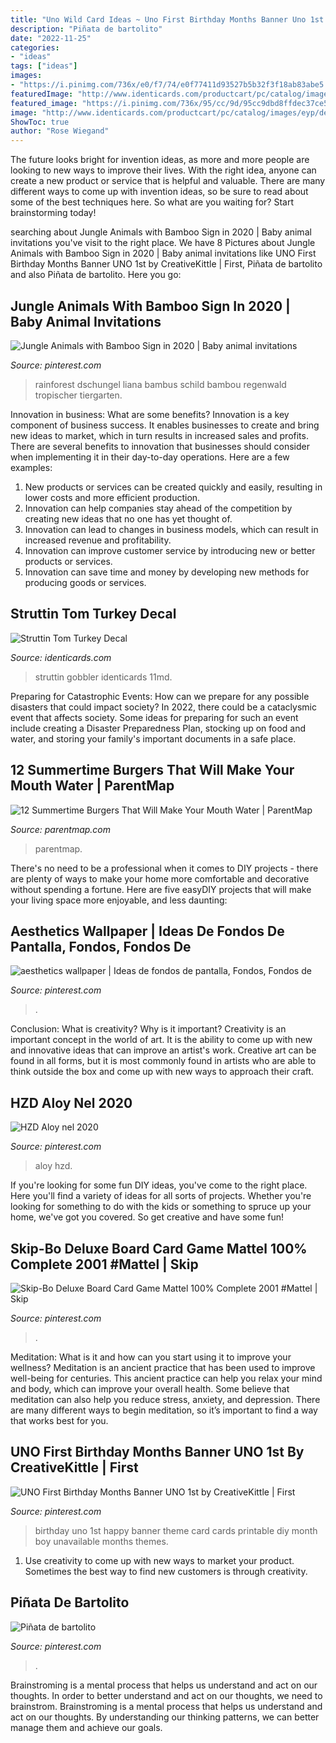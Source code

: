 ```yaml
---
title: "Uno Wild Card Ideas ~ Uno First Birthday Months Banner Uno 1st By Creativekittle"
description: "Piñata de bartolito"
date: "2022-11-25"
categories:
- "ideas"
tags: ["ideas"]
images:
- "https://i.pinimg.com/736x/e0/f7/74/e0f77411d93527b5b32f3f18ab83abe5.jpg"
featuredImage: "http://www.identicards.com/productcart/pc/catalog/images/eyp/decals/501-4002b-250.jpg"
featured_image: "https://i.pinimg.com/736x/95/cc/9d/95cc9dbd8ffdec37ce53914c5069946a.jpg"
image: "http://www.identicards.com/productcart/pc/catalog/images/eyp/decals/501-4002b-250.jpg"
ShowToc: true
author: "Rose Wiegand"
---
```



The future looks bright for invention ideas, as more and more people are looking to new ways to improve their lives. With the right idea, anyone can create a new product or service that is helpful and valuable. There are many different ways to come up with invention ideas, so be sure to read about some of the best techniques here. So what are you waiting for? Start brainstorming today!

	

		
searching about Jungle Animals with Bamboo Sign in 2020 | Baby animal invitations you've visit to the right place. We have 8 Pictures about Jungle Animals with Bamboo Sign in 2020 | Baby animal invitations like UNO First Birthday Months Banner UNO 1st by CreativeKittle | First, Piñata de bartolito and also Piñata de bartolito. Here you go:
		
    
## Jungle Animals With Bamboo Sign In 2020 | Baby Animal Invitations

<img loading=lazy src="https://i.pinimg.com/736x/e0/f7/74/e0f77411d93527b5b32f3f18ab83abe5.jpg" onerror="this.onerror=null;this.src='https://tse3.mm.bing.net/th?id=OIP.5dlT5ZqD3pec69dcZla-yQHaHa&amp;pid=15.1';" alt="Jungle Animals with Bamboo Sign in 2020 | Baby animal invitations">

_Source: pinterest.com_

>rainforest dschungel liana bambus schild bambou regenwald tropischer tiergarten. 

	

Innovation in business: What are some benefits?
Innovation is a key component of business success. It enables businesses to create and bring new ideas to market, which in turn results in increased sales and profits. There are several benefits to innovation that businesses should consider when implementing it in their day-to-day operations. Here are a few examples: 
1) New products or services can be created quickly and easily, resulting in lower costs and more efficient production. 
2) Innovation can help companies stay ahead of the competition by creating new ideas that no one has yet thought of. 
3) Innovation can lead to changes in business models, which can result in increased revenue and profitability. 
4) Innovation can improve customer service by introducing new or better products or services. 
5) Innovation can save time and money by developing new methods for producing goods or services.

    
## Struttin Tom Turkey Decal

<img loading=lazy src="http://www.identicards.com/productcart/pc/catalog/images/eyp/decals/501-4002b-250.jpg" onerror="this.onerror=null;this.src='https://tse3.mm.bing.net/th?id=OIP.PnmG71kld8Vl_mmOe5g84gAAAA&amp;pid=15.1';" alt="Struttin Tom Turkey Decal">

_Source: identicards.com_

>struttin gobbler identicards 11md. 

	

Preparing for Catastrophic Events: How can we prepare for any possible disasters that could impact society?
In 2022, there could be a cataclysmic event that affects society. Some ideas for preparing for such an event include creating a Disaster Preparedness Plan, stocking up on food and water, and storing your family's important documents in a safe place.

    
## 12 Summertime Burgers That Will Make Your Mouth Water | ParentMap

<img loading=lazy src="http://www.parentmap.com/sites/default/files/styles/1180x660_scaled_cropped/public/2017-08/5-burger_whiskey.jpg?itok=GQ1EC2jq" onerror="this.onerror=null;this.src='https://tse3.mm.bing.net/th?id=OIP.enaMbLLJMI-t2vDc-THxSAHaEJ&amp;pid=15.1';" alt="12 Summertime Burgers That Will Make Your Mouth Water | ParentMap">

_Source: parentmap.com_

>parentmap. 

	

There's no need to be a professional when it comes to DIY projects - there are plenty of ways to make your home more comfortable and decorative without spending a fortune. Here are five easyDIY projects that will make your living space more enjoyable, and less daunting: 

    
## Aesthetics Wallpaper | Ideas De Fondos De Pantalla, Fondos, Fondos De

<img loading=lazy src="https://i.pinimg.com/736x/95/cc/9d/95cc9dbd8ffdec37ce53914c5069946a.jpg" onerror="this.onerror=null;this.src='https://tse1.mm.bing.net/th?id=OIP.UY9C7FYaWM5weahjhWhBbgHaMj&amp;pid=15.1';" alt="aesthetics wallpaper | Ideas de fondos de pantalla, Fondos, Fondos de">

_Source: pinterest.com_

>. 

	

Conclusion: What is creativity? Why is it important?
Creativity is an important concept in the world of art. It is the ability to come up with new and innovative ideas that can improve an artist's work. Creative art can be found in all forms, but it is most commonly found in artists who are able to think outside the box and come up with new ways to approach their craft.

    
## HZD Aloy Nel 2020

<img loading=lazy src="https://i.pinimg.com/736x/45/0c/88/450c88280d2be3dc0aa7f4ade5aec368.jpg" onerror="this.onerror=null;this.src='https://tse4.mm.bing.net/th?id=OIP.D4Z0zfVLUDNKWFtU12eiwAHaNK&amp;pid=15.1';" alt="HZD Aloy nel 2020">

_Source: pinterest.com_

>aloy hzd. 

	

If you're looking for some fun DIY ideas, you've come to the right place. Here you'll find a variety of ideas for all sorts of projects. Whether you're looking for something to do with the kids or something to spruce up your home, we've got you covered. So get creative and have some fun!

    
## Skip-Bo Deluxe Board Card Game Mattel 100% Complete 2001 #Mattel | Skip

<img loading=lazy src="https://i.pinimg.com/736x/99/e0/d6/99e0d63de8f8cfb3fabe3638f93bc839.jpg" onerror="this.onerror=null;this.src='https://tse3.mm.bing.net/th?id=OIP.oRJ6qtsxHwzsttlh2VpakgHaHa&amp;pid=15.1';" alt="Skip-Bo Deluxe Board Card Game Mattel 100% Complete 2001 #Mattel | Skip">

_Source: pinterest.com_

>. 

	

Meditation: What is it and how can you start using it to improve your wellness?
Meditation is an ancient practice that has been used to improve well-being for centuries. This ancient practice can help you relax your mind and body, which can improve your overall health. Some believe that meditation can also help you reduce stress, anxiety, and depression. There are many different ways to begin meditation, so it’s important to find a way that works best for you.

    
## UNO First Birthday Months Banner UNO 1st By CreativeKittle | First

<img loading=lazy src="https://i.pinimg.com/736x/50/64/36/5064363cc80cd468aa95694ef2a168bd--birthday-month-first-birthdays.jpg" onerror="this.onerror=null;this.src='https://tse1.mm.bing.net/th?id=OIP.UEiJKJiFQiWH_FdO05jjhgHaLH&amp;pid=15.1';" alt="UNO First Birthday Months Banner UNO 1st by CreativeKittle | First">

_Source: pinterest.com_

>birthday uno 1st happy banner theme card cards printable diy month boy unavailable months themes. 

	

1. Use creativity to come up with new ways to market your product. Sometimes the best way to find new customers is through creativity.

    
## Piñata De Bartolito

<img loading=lazy src="https://i.pinimg.com/736x/cd/7d/c2/cd7dc2e7c2900ac7758d740427dd67ba.jpg" onerror="this.onerror=null;this.src='https://tse3.mm.bing.net/th?id=OIP.wolMpRIy3Z6NAseVue1aAAHaJ3&amp;pid=15.1';" alt="Piñata de bartolito">

_Source: pinterest.com_

>. 

	

Brainstroming is a mental process that helps us understand and act on our thoughts.
In order to better understand and act on our thoughts, we need to brainstrom. Brainstroming is a mental process that helps us understand and act on our thoughts. By understanding our thinking patterns, we can better manage them and achieve our goals.

